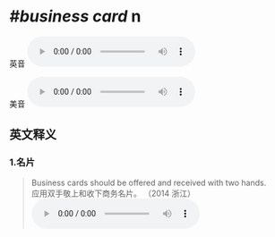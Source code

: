 # ***\#business card*** n
英音
<audio src="./media/business card1_AAC.aac" controls="controls"></audio>

美音
<audio src="./media/business card2.aac" controls="controls"></audio>



  

英文释义
---
### 1.**名片**  

 > Business cards should be offered and received with two hands.  
 > 应用双手敬上和收下商务名片。  （2014 浙江）  
<audio src="./media/Business-Business cards should be.aac" controls="controls"></audio>


